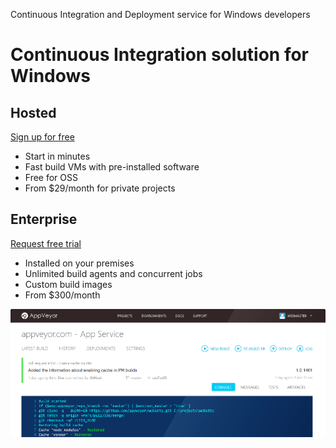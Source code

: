 Continuous Integration and Deployment service for Windows developers

# Continuous Integration solution for Windows

## Hosted

[Sign up for free](https://ci.appveyor.com/signup)

- Start in minutes
- Fast build VMs with pre-installed software
- Free for OSS
- From $29/month for private projects

## Enterprise

[Request free trial](https://ci.appveyor.com/enterprise-trial)

- Installed on your premises
- Unlimited build agents and concurrent jobs
- Custom build images
- From $300/month

![AppVeyor Screenshot](../_resources/bca2e24ddaa928dfb78be162dc434272.png)